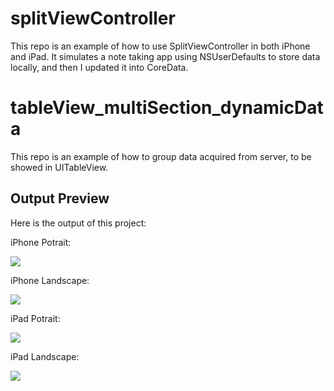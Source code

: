 # splitViewController
This repo is an example of how to use SplitViewController in both iPhone and iPad. It simulates a note taking app using NSUserDefaults to store data locally, and then I updated it into CoreData.

# tableView_multiSection_dynamicData
This repo is an example of how to group data acquired from server, to be showed in UITableView.

## Output Preview
Here is the output of this project:

iPhone Potrait:

![](http://luthfifr.com/buku_ios_101/gif/splitViewController/splitViewController_iPhone_Potrait.gif)

iPhone Landscape:

![](http://luthfifr.com/buku_ios_101/gif/splitViewController/splitViewController_iPhone_Landscape.gif)

iPad Potrait:

![](http://luthfifr.com/buku_ios_101/gif/splitViewController/splitViewController_iPad_Potrait.gif)

iPad Landscape:

![](http://luthfifr.com/buku_ios_101/gif/splitViewController/splitViewController_iPad_Landscape.gif)
